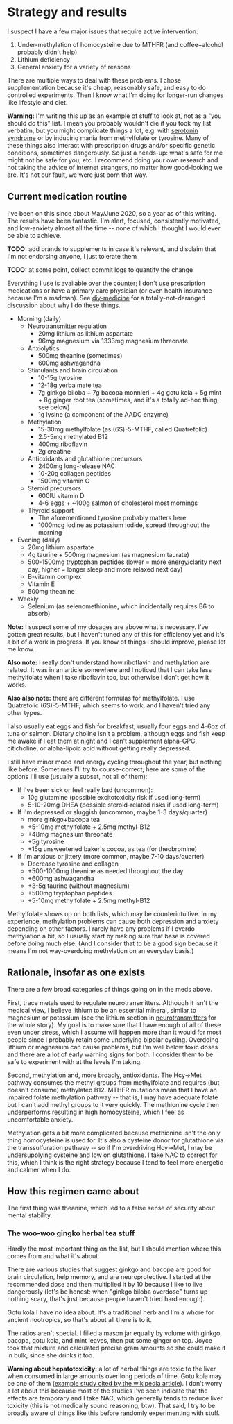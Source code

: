# Strategy and results
I suspect I have a few major issues that require active intervention:

1. Under-methylation of homocysteine due to MTHFR (and coffee+alcohol probably didn't help)
2. Lithium deficiency
3. General anxiety for a variety of reasons

There are multiple ways to deal with these problems. I chose supplementation because it's cheap, reasonably safe, and easy to do controlled experiments. Then I know what I'm doing for longer-run changes like lifestyle and diet.

**Warning:** I'm writing this up as an example of stuff to look at, not as a "you should do this" list. I mean you probably wouldn't die if you took my list verbatim, but you might complicate things a lot, e.g. with [serotonin syndrome](https://en.wikipedia.org/wiki/Serotonin_syndrome) or by inducing mania from methylfolate or tyrosine. Many of these things also interact with prescription drugs and/or specific genetic conditions, sometimes dangerously. So just a heads-up: what's safe for me might not be safe for you, etc. I recommend doing your own research and not taking the advice of internet strangers, no matter how good-looking we are. It's not our fault, we were just born that way.


## Current medication routine
I've been on this since about May/June 2020, so a year as of this writing. The results have been fantastic. I'm alert, focused, consistently motivated, and low-anxiety almost all the time -- none of which I thought I would ever be able to achieve.

**TODO:** add brands to supplements in case it's relevant, and disclaim that I'm not endorsing anyone, I just tolerate them

**TODO:** at some point, collect commit logs to quantify the change

Everything I use is available over the counter; I don't use prescription medications or have a primary care physician (or even health insurance because I'm a madman). See [diy-medicine](diy-medicine.md) for a totally-not-deranged discussion about why I do these things.

+ Morning (daily)
  + Neurotransmitter regulation
    + 20mg lithium as lithium aspartate
    + 96mg magnesium via 1333mg magnesium threonate
  + Anxiolytics
    + 500mg theanine (sometimes)
    + 600mg ashwagandha
  + Stimulants and brain circulation
    + 10-15g tyrosine
    + 12-18g yerba mate tea
    + 7g ginkgo biloba + 7g bacopa monnieri + 4g gotu kola + 5g mint + 8g ginger root tea (sometimes, and it's a totally ad-hoc thing, see below)
    + 1g lysine (a component of the AADC enzyme)
  + Methylation
    + 15-30mg methylfolate (as (6S)-5-MTHF, called Quatrefolic)
    + 2.5-5mg methylated B12
    + 400mg riboflavin
    + 2g creatine
  + Antioxidants and glutathione precursors
    + 2400mg long-release NAC
    + 10-20g collagen peptides
    + 1500mg vitamin C
  + Steroid precursors
    + 600IU vitamin D
    + 4-6 eggs + ~100g salmon of cholesterol most mornings
  + Thyroid support
    + The aforementioned tyrosine probably matters here
    + 1000mcg iodine as potassium iodide, spread throughout the morning
+ Evening (daily)
  + 20mg lithium aspartate
  + 4g taurine + 500mg magnesium (as magnesium taurate)
  + 500-1500mg tryptophan peptides (lower = more energy/clarity next day, higher = longer sleep and more relaxed next day)
  + B-vitamin complex
  + Vitamin E
  + 500mg theanine
+ Weekly
  + Selenium (as selenomethionine, which incidentally requires B6 to absorb)

**Note:** I suspect some of my dosages are above what's necessary. I've gotten great results, but I haven't tuned any of this for efficiency yet and it's a bit of a work in progress. If you know of things I should improve, please let me know.

**Also note:** I really don't understand how riboflavin and methylation are related. It was in an article somewhere and I noticed that I can take less methylfolate when I take riboflavin too, but otherwise I don't get how it works.

**Also also note:** there are different formulas for methylfolate. I use Quatrefolic (6S)-5-MTHF, which seems to work, and I haven't tried any other types.

I also usually eat eggs and fish for breakfast, usually four eggs and 4-6oz of tuna or salmon. Dietary choline isn't a problem, although eggs and fish keep me awake if I eat them at night and I can't supplement alpha-GPC, citicholine, or alpha-lipoic acid without getting really depressed.

I still have minor mood and energy cycling throughout the year, but nothing like before. Sometimes I'll try to course-correct; here are some of the options I'll use (usually a subset, not all of them):

+ If I've been sick or feel really bad (uncommon):
  + 10g glutamine (possible excitotoxicity risk if used long-term)
  + 5-10-20mg DHEA (possible steroid-related risks if used long-term)
+ If I'm depressed or sluggish (uncommon, maybe 1-3 days/quarter)
  + more ginkgo+bacopa tea
  + +5-10mg methylfolate + 2.5mg methyl-B12
  + +48mg magnesium threonate
  + +5g tyrosine
  + +15g unsweetened baker's cocoa, as tea (for theobromine)
+ If I'm anxious or jittery (more common, maybe 7-10 days/quarter)
  + Decrease tyrosine and collagen
  + +500-1000mg theanine as needed throughout the day
  + +600mg ashwagandha
  + +3-5g taurine (without magnesium)
  + +500mg tryptophan peptides
  + +5-10mg methylfolate + 2.5mg methyl-B12

Methylfolate shows up on both lists, which may be counterintuitive. In my experience, methylation problems can cause both depression and anxiety depending on other factors. I rarely have any problems if I overdo methylation a bit, so I usually start by making sure that base is covered before doing much else. (And I consider that to be a good sign because it means I'm not way-overdoing methylation on an everyday basis.)


## Rationale, insofar as one exists
There are a few broad categories of things going on in the meds above.

First, trace metals used to regulate neurotransmitters. Although it isn't the medical view, I believe lithium to be an essential mineral, similar to magnesium or potassium (see the lithium section in [neurotransmitters](neurotransmitters.md) for the whole story). My goal is to make sure that I have enough of all of these even under stress, which I assume will happen more than it would for most people since I probably retain some underlying bipolar cycling. Overdoing lithium or magnesium can cause problems, but I'm well below toxic doses and there are a lot of early warning signs for both. I consider them to be safe to experiment with at the levels I'm taking.

Second, methylation and, more broadly, antioxidants. The Hcy->Met pathway consumes the methyl groups from methylfolate and requires (but doesn't consume) methylated B12. MTHFR mutations mean that I have an impaired folate methylation pathway -- that is, I may have adequate folate but I can't add methyl groups to it very quickly. The methionine cycle then underperforms resulting in high homocysteine, which I feel as uncomfortable anxiety.

Methylation gets a bit more complicated because methionine isn't the only thing homocysteine is used for. It's also a cysteine donor for glutathione via the transsulfuration pathway -- so if I'm overdriving Hcy->Met, I may be undersupplying cysteine and low on glutathione. I take NAC to correct for this, which I think is the right strategy because I tend to feel more energetic and calmer when I do.


## How this regimen came about
The first thing was theanine, which led to a false sense of security about mental stability.


### The woo-woo gingko herbal tea stuff
Hardly the most important thing on the list, but I should mention where this comes from and what it's about.

There are various studies that suggest ginkgo and bacopa are good for brain circulation, help memory, and are neuroprotective. I started at the recommended dose and then multiplied it by 10 because I like to live dangerously (let's be honest: when "ginkgo biloba overdose" turns up nothing scary, that's just because people haven't tried hard enough).

Gotu kola I have no idea about. It's a traditional herb and I'm a whore for ancient nootropics, so that's about all there is to it.

The ratios aren't special. I filled a mason jar equally by volume with ginkgo, bacopa, gotu kola, and mint leaves, then put some ginger on top. Joyce took that mixture and calculated precise gram amounts so she could make it in bulk, since she drinks it too.

**Warning about hepatotoxicity:** a lot of herbal things are toxic to the liver when consumed in large amounts over long periods of time. Gotu kola may be one of them ([example study cited by the wikipedia article](http://scielo.isciii.es/scielo.php?script=sci_arttext&pid=S1130-01082005000200006&lng=en&nrm=iso&tlng=en)). I don't worry a lot about this because most of the studies I've seen indicate that the effects are temporary and I take NAC, which generally tends to reduce liver toxicity (this is not medically sound reasoning, btw). That said, I try to be broadly aware of things like this before randomly experimenting with stuff.
